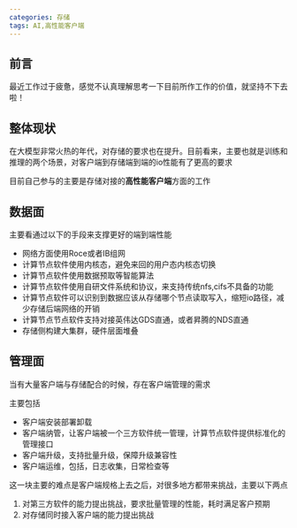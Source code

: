 ```yaml
---
categories: 存储
tags: AI,高性能客户端
---
```


## 前言

最近工作过于疲惫，感觉不认真理解思考一下目前所作工作的价值，就坚持不下去啦！

## 整体现状

在大模型非常火热的年代，对存储的要求也在提升。目前看来，主要也就是训练和推理的两个场景，对客户端到存储端到端的io性能有了更高的要求

目前自己参与的主要是存储对接的**高性能客户端**方面的工作

## 数据面

主要看通过以下的手段来支撑更好的端到端性能

- 网络方面使用Roce或者IB组网
- 计算节点软件使用内核态，避免来回的用户态内核态切换
- 计算节点软件使用数据预取等智能算法
- 计算节点软件使用自研文件系统和协议，来支持传统nfs,cifs不具备的功能
- 计算节点软件可以识别到数据应该从存储哪个节点读取写入，缩短io路径，减少存储后端网络的开销
- 计算节点节点软件支持对接英伟达GDS直通，或者昇腾的NDS直通
- 存储侧构建大集群，硬件层面堆叠

## 管理面

当有大量客户端与存储配合的时候，存在客户端管理的需求

主要包括

- 客户端安装部署卸载
- 客户端纳管，让客户端被一个三方软件统一管理，计算节点软件提供标准化的管理接口
- 客户端升级，支持批量升级，保障升级兼容性
- 客户端运维，包括，日志收集，日常检查等

这一块主要的难点是客户端规格上去之后，对很多地方都带来挑战，主要以下两点

1. 对第三方软件的能力提出挑战，要求批量管理的性能，耗时满足客户预期
2. 对存储同时接入客户端的能力提出挑战
